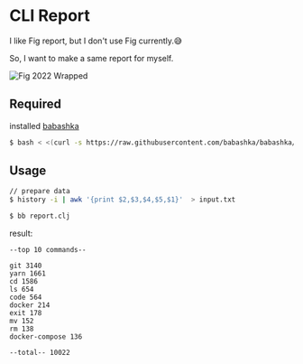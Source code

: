 # CLI Report

I like Fig report, but I don't use Fig currently.😅

So, I want to make a same report for myself.

![Fig 2022 Wrapped](https://pbs.twimg.com/media/FkqSV8hXoAEXqON?format=png&name=small)

## Required

installed [babashka](https://github.com/babashka/babashka)

```bash
$ bash < <(curl -s https://raw.githubusercontent.com/babashka/babashka/master/install)
```

## Usage

```bash
// prepare data
$ history -i | awk '{print $2,$3,$4,$5,$1}'  > input.txt

$ bb report.clj
```

result:

```
--top 10 commands--

git 3140
yarn 1661
cd 1586
ls 654
code 564
docker 214
exit 178
mv 152
rm 138
docker-compose 136

--total-- 10022
```
